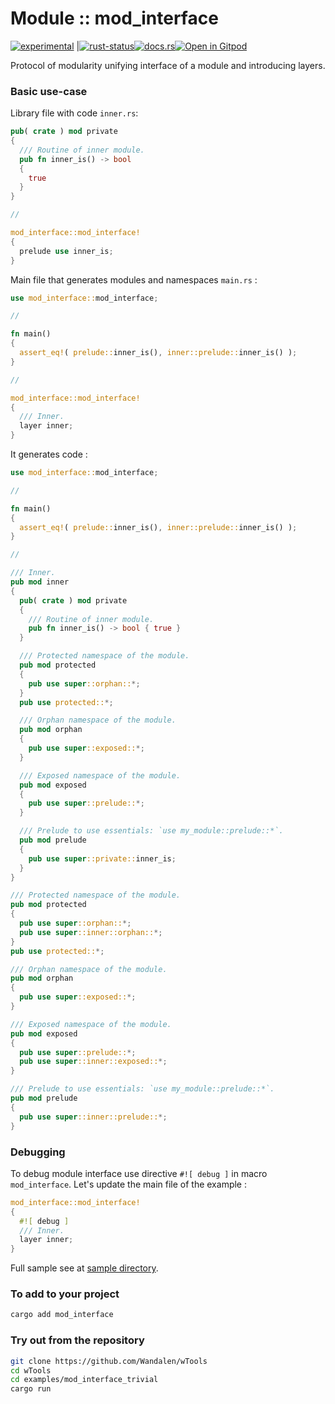 <!-- {{# generate.module_header{} #}} -->

# Module :: mod_interface
<!--{ generate.module_header.start() }-->
 [![experimental](https://raster.shields.io/static/v1?label=&message=experimental&color=orange)](https://github.com/emersion/stability-badges#experimental) |[![rust-status](https://github.com/Wandalen/wTools/actions/workflows/ModuleModInterfacePush.yml/badge.svg)](https://github.com/Wandalen/wTools/actions/workflows/ModuleModInterfacePush.yml)[![docs.rs](https://img.shields.io/docsrs/mod_interface?color=e3e8f0&logo=docs.rs)](https://docs.rs/mod_interface)[![Open in Gitpod](https://raster.shields.io/static/v1?label=try&message=online&color=eee&logo=gitpod&logoColor=eee)](https://gitpod.io/#RUN_PATH=.,SAMPLE_FILE=sample%2Frust%2Fmod_interface_trivial%2Fsrc%2Fmain.rs,RUN_POSTFIX=--example%20mod_interface_trivial/https://github.com/Wandalen/wTools)
<!--{ generate.module_header.end }-->

Protocol of modularity unifying interface of a module and introducing layers.

### Basic use-case

Library file with code `inner.rs`:

```rust ignore
pub( crate ) mod private
{
  /// Routine of inner module.
  pub fn inner_is() -> bool
  {
    true
  }
}

//

mod_interface::mod_interface!
{
  prelude use inner_is;
}
```

Main file that generates modules and namespaces `main.rs` :

```rust ignore
use mod_interface::mod_interface;

//

fn main()
{
  assert_eq!( prelude::inner_is(), inner::prelude::inner_is() );
}

//

mod_interface::mod_interface!
{
  /// Inner.
  layer inner;
}
```

It generates code :

```rust
use mod_interface::mod_interface;

//

fn main()
{
  assert_eq!( prelude::inner_is(), inner::prelude::inner_is() );
}

//

/// Inner.
pub mod inner
{
  pub( crate ) mod private
  {
    /// Routine of inner module.
    pub fn inner_is() -> bool { true }
  }

  /// Protected namespace of the module.
  pub mod protected
  {
    pub use super::orphan::*;
  }
  pub use protected::*;

  /// Orphan namespace of the module.
  pub mod orphan
  {
    pub use super::exposed::*;
  }

  /// Exposed namespace of the module.
  pub mod exposed
  {
    pub use super::prelude::*;
  }

  /// Prelude to use essentials: `use my_module::prelude::*`.
  pub mod prelude
  {
    pub use super::private::inner_is;
  }
}

/// Protected namespace of the module.
pub mod protected
{
  pub use super::orphan::*;
  pub use super::inner::orphan::*;
}
pub use protected::*;

/// Orphan namespace of the module.
pub mod orphan
{
  pub use super::exposed::*;
}

/// Exposed namespace of the module.
pub mod exposed
{
  pub use super::prelude::*;
  pub use super::inner::exposed::*;
}

/// Prelude to use essentials: `use my_module::prelude::*`.
pub mod prelude
{
  pub use super::inner::prelude::*;
}
```

### Debugging

To debug module interface use directive `#![ debug ]` in macro `mod_interface`. Let's update the main file of the example :

```rust ignore
mod_interface::mod_interface!
{
  #![ debug ]
  /// Inner.
  layer inner;
}
```

Full sample see at [sample directory](https://github.com/Wandalen/wTools/tree/master/examples/mod_interface_trivial).

### To add to your project

```sh
cargo add mod_interface
```

### Try out from the repository

```sh
git clone https://github.com/Wandalen/wTools
cd wTools
cd examples/mod_interface_trivial
cargo run
```
